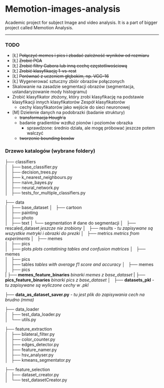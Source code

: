 # Memotion-images-analysis
Academic project for subject Image and video analysis. It is a part of bigger project called Memotion Analysis.

---------------
### TODO
- [Ł] ~~Połączyć memes i pics i zbadać zależność wyników od rozmiaru~~
- [Ł] ~~Zrobić PCA~~
- [Ł] ~~Zrobić filtry Gabora lub inną cechę częstotliwościową~~
- [Ł] ~~Zrobić klasyfikację 1-vs-rest~~
- [Ł] ~~Porównać z uczeniem głębokim, np. VGG-16~~
- [Ł] Wygenerować sztuczny zbiór obrazów połączonych
- Skalowanie na zasadzie segmentacji obrazów 
  (segmentacja, ustandaryzowanie mody histogramu)
- Zrobić klasyfikator złożony, który zrobi klasyfikację na podstawie klasyfikacji innych klasyfikatorów
  Zespół klasyfikatorów
    - cechy klasyfikatorów jako wejście do sieci neuronowej
- [M] Dzielenie danych na podobrazki (badanie struktury)
    - ~~transformacja Hough'a~~
    - badanie gradientów wzdłuż pionów i poziomów obrazka
        - sprawdzone: średnio działa, ale mogę próbować jeszcze potem walczyć
    - ~~tworzenie bounding boxów~~

### Drzewo katalogów (wybrane foldery)

├── classifiers   
│   ├── base_classifier.py  
│   ├── decision_trees.py  
│   ├── k_nearest_neighbours.py  
│   ├── naive_bayes.py  
│   ├── neural_network.py  
│   ├── tests_for_multiple_classifiers.py  

├── data  
│   ├── base_dataset
│       ├── cartoon      
│       ├── painting  
│       ├── photo    
│       ├── text 
│       └── segmentation  # dane do segmentacji 
│   ├── rescaled_dataset *jeszcze nie zrobiony*
│   ├── results - *tu zapisywane są wszystkie metryki i obrazki do prezki*
│       ├── metrics *metrics from experiments*
│           ├── memes    
│           ├── pics       
│       ├── plots *plots contatining tables and confusion matrices*
│           ├── memes      
│           ├── pics    
│       ├── tables  *tables with average f1 score and accuracy*
│           ├── memes      
│           ├── pics  
|   ├── **memes_feature_binaries** *binarki memes z base_dataset*
|   ├── **pics_feature_binaries** *binarki pics z base_dataset*
│   ├── **datasets_pkl** - *tu zapisywane są wyliczone cechy w .pkl*

├── **data_as_dataset_saver.py** - *tu jest plik do zapisywania cech na brudno (mma)*  

├── data_loader  
│   ├── test_data_loader.py  
│   └── utils.py   
  
├── feature_extraction  
│   ├── bilateral_filter.py  
│   ├── color_counter.py  
│   ├── edges_detector.py  
│   ├── feature_namer.py  
│   ├── hsv_analyser.py  
│   ├── kmeans_segmentator.py  

├── feature_selection  
│   ├── dataset_creator.py  
│   └── test_datasetCreator.py  
```